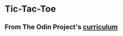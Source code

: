 # Tic-Tac-Toe

## From The Odin Project's [curriculum](https://www.theodinproject.com/lessons/tic-tac-toe-javascript)
